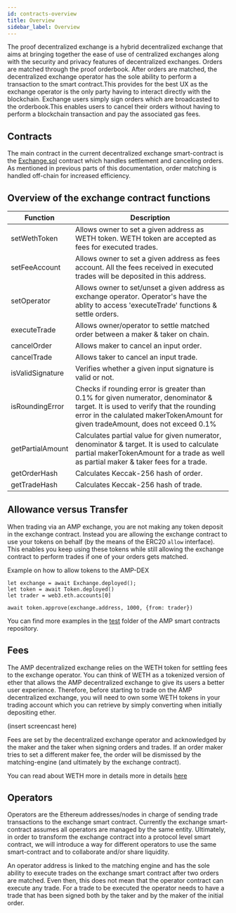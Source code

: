 ```yaml
---
id: contracts-overview
title: Overview
sidebar_label: Overview
---
```


The proof decentralized exchange is a hybrid decentralized exchange that aims at bringing together the ease of use of centralized exchanges along with the security and privacy features of decentralized exchanges. Orders are matched through the proof orderbook. After orders are matched, the decentralized exchange operator has the sole ability to perform a transaction to the smart contract.This provides for the best UX as the exchange operator is the only party having to interact directly with the blockchain. Exchange users simply sign orders which are broadcasted to the orderbook.This enables users to cancel their orders without having to perform a blockchain transaction and pay the associated gas fees.

## Contracts

The main contract in the current decentralized exchange smart-contract is the [Exchange.sol](https://github.com/ProofSuite/amp-dex/blob/develop/contracts/Exchange.sol) contract which handles settlement and canceling orders. As mentioned in previous parts of this documentation, order matching is handled off-chain for increased efficiency.

## Overview of the exchange contract functions

| Function            | Description                      |
| ------------------- | -------------------------------- |
| setWethToken        | Allows owner to set a given address as WETH token. WETH token are accepted as fees for executed trades.|
| setFeeAccount       | Allows owner to set a given address as fees account. All the fees received in executed trades will be deposited in this address.|
| setOperator         | Allows owner to set/unset a given address as exchange operator. Operator's have the ablity to access 'executeTrade' functions & settle orders.|
| executeTrade        | Allows owner/operator to settle matched order between a maker & taker on chain.|
| cancelOrder         | Allows maker to cancel an input order.|
| cancelTrade         | Allows taker to cancel an input trade.|
| isValidSignature    | Verifies whether a given input signature is valid or not.|
| isRoundingError     | Checks if rounding error is greater than 0.1% for given numerator, denominator & target. It is used to verify that the rounding error in the calulated makerTokenAmount for given tradeAmount, does not exceed 0.1%|
| getPartialAmount    | Calculates partial value for given numerator, denominator & target. It is used to calculate partial makerTokenAmount for a trade as well as partial maker & taker fees for a trade. |
| getOrderHash        | Calculates Keccak-256 hash of order.|
| getTradeHash        | Calculates Keccak-256 hash of trade.|

## Allowance versus Transfer

When trading via an AMP exchange, you are not making any token deposit in the exchange contract. Instead you are allowing the exchange contract to use your tokens on behalf (by the means of the ERC20 `allow` interface). This enables you keep using these tokens while still allowing the exchange contract to perform trades if one of your orders gets matched.

Example on how to allow tokens to the AMP-DEX
```
let exchange = await Exchange.deployed();
let token = await Token.deployed()
let trader = web3.eth.accounts[0]

await token.approve(exchange.address, 1000, {from: trader})
```

You can find more examples in the [test](https://github.com/Proofsuite/amp-dex/blob/develop/tests/) folder of the AMP smart contracts repository.

## Fees

The AMP decentralized exchange relies on the WETH token for settling fees to the exchange operator. You can think of WETH as a tokenized version of ether that allows the AMP decentralized exchange to give its users a better user experience. Therefore, before starting to trade on the AMP decentralized exchange, you will need to own some WETH tokens in your trading account which you can retrieve by simply converting when initially depositing ether.

(insert screencast here)

Fees are set by the decentralized exchange operator and acknowledged by the maker and the taker when signing orders and trades. If an order maker tries to set a different maker fee, the order will be dismissed by the matching-engine (and ultimately by the exchange contract).

You can read about WETH more in details more in details [here]()

## Operators

Operators are the Ethereum addresses/nodes in charge of sending trade transactions to the exchange smart contract.
Currently the exchange smart-contract assumes all operators are managed by the same entity. Ultimately, in order to transform the exchange contract into
a protocol level smart contract, we will introduce a way for different operators to use the same smart-contract and to collaborate and/or share liquidity.

An operator address is linked to the matching engine and has the sole ability to execute trades on the exchange smart contract after two orders are matched. Even then,
this does not mean that the operator contract can execute any trade. For a trade to be executed the operator needs to have a trade that has been signed both by the taker and by the maker of the initial order.

